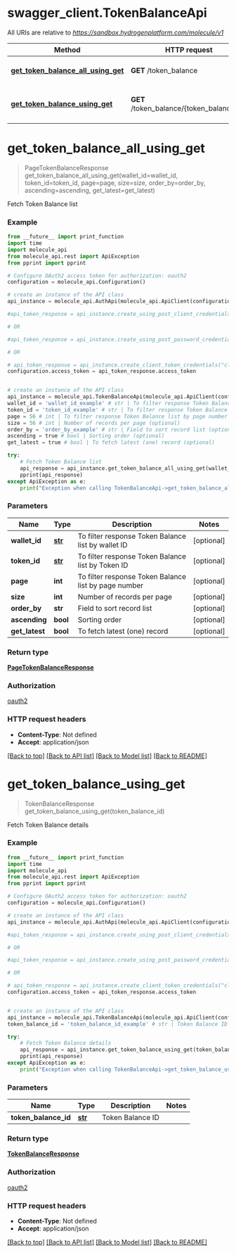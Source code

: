 # swagger_client.TokenBalanceApi

All URIs are relative to *https://sandbox.hydrogenplatform.com/molecule/v1*

Method | HTTP request | Description
------------- | ------------- | -------------
[**get_token_balance_all_using_get**](TokenBalanceApi.md#get_token_balance_all_using_get) | **GET** /token_balance | Fetch Token Balance list
[**get_token_balance_using_get**](TokenBalanceApi.md#get_token_balance_using_get) | **GET** /token_balance/{token_balance_id} | Fetch Token Balance details


# **get_token_balance_all_using_get**
> PageTokenBalanceResponse get_token_balance_all_using_get(wallet_id=wallet_id, token_id=token_id, page=page, size=size, order_by=order_by, ascending=ascending, get_latest=get_latest)

Fetch Token Balance list

### Example
```python
from __future__ import print_function
import time
import molecule_api
from molecule_api.rest import ApiException
from pprint import pprint

# Configure OAuth2 access token for authorization: oauth2
configuration = molecule_api.Configuration()

# create an instance of the API class
api_instance = molecule_api.AuthApi(molecule_api.ApiClient(configuration))

#api_token_response = api_instance.create_using_post_client_credentials("client_id", "password")

# OR

#api_token_response = api_instance.create_using_post_password_credentials("client_id","password", "username", "secret" )

# OR

# api_token_response = api_instance.create_client_token_credentials("client_id", "password", "client_token");
configuration.access_token = api_token_response.access_token


# create an instance of the API class
api_instance = molecule_api.TokenBalanceApi(molecule_api.ApiClient(configuration))
wallet_id = 'wallet_id_example' # str | To filter response Token Balance list by wallet ID (optional)
token_id = 'token_id_example' # str | To filter response Token Balance list by Token ID (optional)
page = 56 # int | To filter response Token Balance list by page number (optional)
size = 56 # int | Number of records per page (optional)
order_by = 'order_by_example' # str | Field to sort record list (optional)
ascending = true # bool | Sorting order (optional)
get_latest = true # bool | To fetch latest (one) record (optional)

try:
    # Fetch Token Balance list
    api_response = api_instance.get_token_balance_all_using_get(wallet_id=wallet_id, token_id=token_id, page=page, size=size, order_by=order_by, ascending=ascending, get_latest=get_latest)
    pprint(api_response)
except ApiException as e:
    print("Exception when calling TokenBalanceApi->get_token_balance_all_using_get: %s\n" % e)
```

### Parameters

Name | Type | Description  | Notes
------------- | ------------- | ------------- | -------------
 **wallet_id** | [**str**](.md)| To filter response Token Balance list by wallet ID | [optional] 
 **token_id** | [**str**](.md)| To filter response Token Balance list by Token ID | [optional] 
 **page** | **int**| To filter response Token Balance list by page number | [optional] 
 **size** | **int**| Number of records per page | [optional] 
 **order_by** | **str**| Field to sort record list | [optional] 
 **ascending** | **bool**| Sorting order | [optional] 
 **get_latest** | **bool**| To fetch latest (one) record | [optional] 

### Return type

[**PageTokenBalanceResponse**](PageTokenBalanceResponse.md)

### Authorization

[oauth2](../README.md#oauth2)

### HTTP request headers

 - **Content-Type**: Not defined
 - **Accept**: application/json

[[Back to top]](#) [[Back to API list]](../README.md#documentation-for-api-endpoints) [[Back to Model list]](../README.md#documentation-for-models) [[Back to README]](../README.md)

# **get_token_balance_using_get**
> TokenBalanceResponse get_token_balance_using_get(token_balance_id)

Fetch Token Balance details

### Example
```python
from __future__ import print_function
import time
import molecule_api
from molecule_api.rest import ApiException
from pprint import pprint

# Configure OAuth2 access token for authorization: oauth2
configuration = molecule_api.Configuration()

# create an instance of the API class
api_instance = molecule_api.AuthApi(molecule_api.ApiClient(configuration))

#api_token_response = api_instance.create_using_post_client_credentials("client_id", "password")

# OR

#api_token_response = api_instance.create_using_post_password_credentials("client_id","password", "username", "secret" )

# OR

# api_token_response = api_instance.create_client_token_credentials("client_id", "password", "client_token");
configuration.access_token = api_token_response.access_token


# create an instance of the API class
api_instance = molecule_api.TokenBalanceApi(molecule_api.ApiClient(configuration))
token_balance_id = 'token_balance_id_example' # str | Token Balance ID

try:
    # Fetch Token Balance details
    api_response = api_instance.get_token_balance_using_get(token_balance_id)
    pprint(api_response)
except ApiException as e:
    print("Exception when calling TokenBalanceApi->get_token_balance_using_get: %s\n" % e)
```

### Parameters

Name | Type | Description  | Notes
------------- | ------------- | ------------- | -------------
 **token_balance_id** | [**str**](.md)| Token Balance ID | 

### Return type

[**TokenBalanceResponse**](TokenBalanceResponse.md)

### Authorization

[oauth2](../README.md#oauth2)

### HTTP request headers

 - **Content-Type**: Not defined
 - **Accept**: application/json

[[Back to top]](#) [[Back to API list]](../README.md#documentation-for-api-endpoints) [[Back to Model list]](../README.md#documentation-for-models) [[Back to README]](../README.md)

